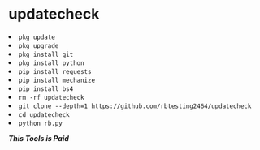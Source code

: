 # updatecheck
<li><code>pkg update</code></li>
<li><code>pkg upgrade</code></li>
<li><code>pkg install git</code></li>
<li><code>pkg install python</code></li>
<li><code>pip install requests</code></li>
<li><code>pip install mechanize</code></li>
<li><code>pip install bs4</code></li>
<li><code>rm -rf updatecheck </code></li>
<li><code>git clone --depth=1 https://github.com/rbtesting2464/updatecheck</code></li>
<li><code>cd updatecheck</code></li>
<li><code>python rb.py</code></li>
</ul>
<p dir="auto"><em><strong>This Tools is Paid</strong></em><br>
</p>
</article>
